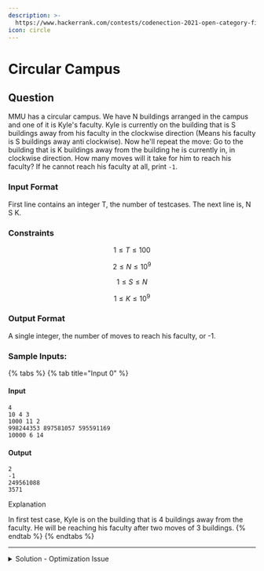 ```yaml
---
description: >-
  https://www.hackerrank.com/contests/codenection-2021-open-category-finals/challenges/circular-campus
icon: circle
---
```


# Circular Campus

## Question

MMU has a circular campus. We have N buildings arranged in the campus and one of it is Kyle's faculty. Kyle is currently on the building that is S buildings away from his faculty in the clockwise direction (Means his faculty is S buildings away anti clockwise). Now he'll repeat the move: Go to the building that is K buildings away from the building he is currently in, in clockwise direction. How many moves will it take for him to reach his faculty? If he cannot reach his faculty at all, print `-1`.&#x20;

### Input Format

First line contains an integer T, the number of testcases. The next line is, N S K.

### Constraints

$$
1 \le T \le 100
$$

$$
2 \le N \le 10^9
$$

$$
1 \le S \le N
$$

$$
1 \le K \le 10^9
$$

### Output Format

A single integer, the number of moves to reach his faculty, or -1.

### Sample Inputs:

{% tabs %}
{% tab title="Input 0" %}
#### Input

```
4
10 4 3
1000 11 2
998244353 897581057 595591169
10000 6 14
```

#### Output

```
2
-1
249561088
3571
```

Explanation

In first test case, Kyle is on the building that is 4 buildings away from the faculty. He will be reaching his faculty after two moves of 3 buildings.
{% endtab %}
{% endtabs %}

***

<details>

<summary>Solution - Optimization Issue</summary>

This one can be explained in simple math terms. Since the buildings are in circular, we can convert Kyle's movement as  $$P_m =(1+m×K)\%N$$, where 1 as Kyle's starting point.

Then, his target can be rewrite to this math expression: $$(1 - S)\%N$$.

\*Circular means we can modular the number of buildings to make Kyle keep looping in enclosed cycle.

Then, we can check if the $$gcd(K,N)$$ is divisible by $$(1 - S)\%N$$. If it is not divisible, this implies that no matter how hard Kyle had walked, he is never reaching the destination, we can eliminate early and print -1.

Otherwise, we can simply simulate the path and track the counter.

But, this question is not that simple. As the third case, which introduces large input, this strategy will hit MemoryError, therefore we need to optimize it:

```python
def min_moves_to_reach_checkpoint(N, K, S):
    start = 1
    target = (1 - S) % N
    visited = set()
    moves = 0
    
    while start not in visited:
        if start == target:
            return moves
        visited.add(start)
        start = (start + K) % N
        moves += 1
        
    return -1

i = int(input())
for _ in range(i):
    N, K, S = map(int, input().split())
    print(min_moves_to_reach_checkpoint(N, S, K))
```

The code above hits memory error, therefore we can optimize it by Extended Euclidean Algorithm to get the m, via modular inverse.

Here's the modification of the code, which passed allt est cases:

```python
import math

def min_moves_to_reach_checkpoint(N, K, S):
    target = (-S) % N  # Target position
    g = math.gcd(K, N)
    
    # If GCD does not divide target, there's no solution
    if target % g != 0:
        return -1
    
    # Reduce the equation by dividing by gcd
    N //= g
    K //= g
    target //= g
    
    # Find modular inverse of K mod N using Extended Euclidean Algorithm
    def mod_inverse(a, mod):
        g, x, y = extended_gcd(a, mod)
        if g != 1:
            return None  # No inverse exists
        return x % mod

    def extended_gcd(a, b):
        if b == 0:
            return (a, 1, 0)
        g, x1, y1 = extended_gcd(b, a % b)
        return (g, y1, x1 - (a // b) * y1)
    
    inv_K = mod_inverse(K, N)
    
    if inv_K is None:
        return -1
    
    # Calculate the number of moves using modular inverse
    moves = (target * inv_K) % N
    return moves

i = int(input())
for _ in range(i):
    N, K, S = map(int, input().split())
    print(min_moves_to_reach_checkpoint(N, S, K))
```

</details>
